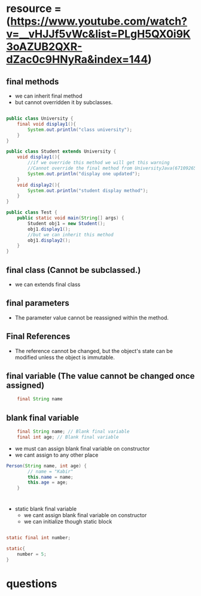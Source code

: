 # resource = (https://www.youtube.com/watch?v=__vHJJf5vWc&list=PLgH5QX0i9K3oAZUB2QXR-dZac0c9HNyRa&index=144)

## final methods
- we can inherit final method  
- but cannot overridden it by subclasses.
```java

public class University {
    final void display1(){
        System.out.println("class university");
    }
}

public class Student extends University {
    void display1(){
        //if we override this method we will get this warning
        //Cannot override the final method from UniversityJava(67109265)
        System.out.println("display one updated");
    }
    void display2(){
        System.out.println("student display method");
    }
}

public class Test {
    public static void main(String[] args) {
        Student obj1 = new Student();
        obj1.display1();
        //but we can inherit this method
        obj1.display2();
    }   
}


```

## final class (Cannot be subclassed.)
- we can extends final class


## final parameters
- The parameter value cannot be reassigned within the method.
## Final References
- The reference cannot be changed, but the object's state can be modified unless the object is immutable.

## final variable (The value cannot be changed once assigned)
```java
    final String name
```
## blank final variable
```java
    final String name; // Blank final variable
    final int age; // Blank final variable
```
- we must can assign blank final variable on constructor
- we cant assign to any other place  
```java
Person(String name, int age) {
        // name = "Kabir"
        this.name = name;
        this.age = age;
    }
```   
#
- static blank final variable
    - we cant assign blank final variable on constructor 
    - we can initialize though static block 
    
```java

static final int number;

static{
    number = 5;
}

```

# questions


